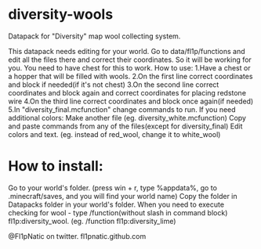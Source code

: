 # diversity-wools
Datapack for "Diversity" map wool collecting system.

This datapack needs editing for your world. 
Go to data/fl1p/functions and edit all the files there and correct their coordinates. So it will be working for you. 
You need to have chest for this to work.
How to use:
1.Have a chest or a hopper that will be filled with wools.
2.On the first line correct coordinates and block if needed(if it's not chest)
3.On the second line correct coordinates and block again and correct coordinates for placing redstone wire
4.On the third line correct coordinates and block once again(if needed)
5.In "diversity_final.mcfunction" change commands to run.
If you need additional colors:
Make another file (eg. diversity_white.mcfunction)
Copy and paste commands from any of the files(except for diversity_final)
Edit colors and text. (eg. instead of red_wool, change it to white_wool)

# How to install:
Go to your world's folder. (press win + r, type %appdata%, go to .minecraft/saves, and you will find your world name)
Copy the folder in Datapacks folder in your world's folder.
When you need to execute checking for wool - type /function(without slash in command block) fl1p:diversity_wool. (eg. /function fl1p:diversity_lime)

@Fl1pNatic on twitter.
fl1pnatic.github.com
